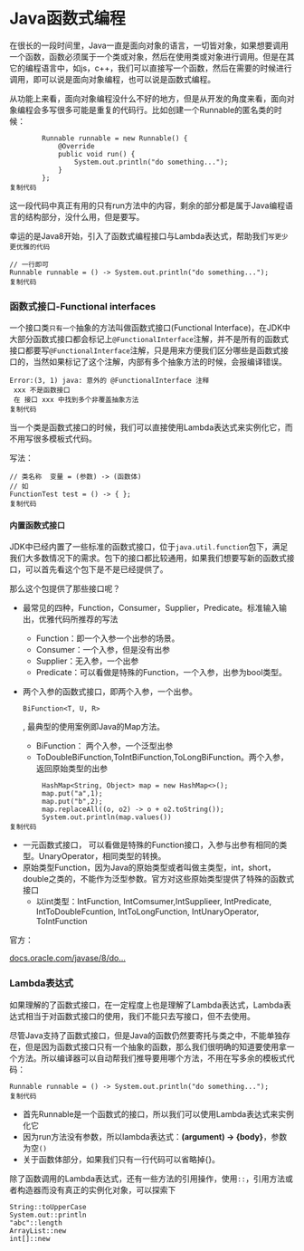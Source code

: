 # Java函数式编程

在很长的一段时间里，Java一直是面向对象的语言，一切皆对象，如果想要调用一个函数，函数必须属于一个类或对象，然后在使用类或对象进行调用。但是在其它的编程语言中，如js，c++，我们可以直接写一个函数，然后在需要的时候进行调用，即可以说是面向对象编程，也可以说是函数式编程。

从功能上来看，面向对象编程没什么不好的地方，但是从开发的角度来看，面向对象编程会多写很多可能是重复的代码行。比如创建一个Runnable的匿名类的时候：

```
        Runnable runnable = new Runnable() {
            @Override
            public void run() {
                System.out.println("do something...");
            }
        };
复制代码
```

这一段代码中真正有用的只有run方法中的内容，剩余的部分都是属于Java编程语言的结构部分，没什么用，但是要写。

幸运的是Java8开始，引入了函数式编程接口与Lambda表达式，帮助我们`写更少更优雅的代码`

```
// 一行即可
Runnable runnable = () -> System.out.println("do something...");
复制代码
```

### 函数式接口-Functional interfaces

一个接口类`只有一个`抽象的方法叫做函数式接口(Functional Interface)，在JDK中大部分函数式接口都会标记上`@FunctionalInterface`注解，并不是所有的函数式接口都要写`@FunctionalInterface`注解，只是用来方便我们区分哪些是函数式接口的，当然如果标记了这个注解，内部有多个抽象方法的时候，会报编译错误。

```
Error:(3, 1) java: 意外的 @FunctionalInterface 注释
 xxx 不是函数接口
 在 接口 xxx 中找到多个非覆盖抽象方法
复制代码
```

当一个类是函数式接口的时候，我们可以直接使用Lambda表达式来实例化它，而不用写很多模板式代码。

写法：

```
// 类名称  变量 = (参数) -> (函数体)
// 如
FunctionTest test = () -> { };
复制代码
```

#### 内置函数式接口

JDK中已经内置了一些标准的函数式接口，位于`java.util.function`包下，满足我们大多数情况下的需求。包下的接口都比较通用，如果我们想要写新的函数式接口，可以首先看这个包下是不是已经提供了。

那么这个包提供了那些接口呢？

- 最常见的四种，Function，Consumer，Supplier，Predicate。标准输入输出，优雅代码所推荐的写法

  - Function：即一个入参一个出参的场景。
  - Consumer：一个入参，但是没有出参
  - Supplier：无入参，一个出参
  - Predicate：可以看做是特殊的Function，一个入参，出参为bool类型。

- 两个入参的函数式接口，即两个入参，一个出参。

  ```
  BiFunction<T, U, R>
  ```

  , 最典型的使用案例即Java的Map方法。

  - BiFunction： 两个入参，一个泛型出参
  - ToDoubleBiFunction,ToIntBiFunction,ToLongBiFunction。两个入参，返回原始类型的出参

```
        HashMap<String, Object> map = new HashMap<>();
        map.put("a",1);
        map.put("b",2);
        map.replaceAll((o, o2) -> o + o2.toString());
        System.out.println(map.values())
复制代码
```

- 一元函数式接口， 可以看做是特殊的Function接口，入参与出参有相同的类型。UnaryOperator，相同类型的转换。
- 原始类型Function，因为Java的原始类型或者叫做主类型，int，short，double之类的，不能作为泛型参数。官方对这些原始类型提供了特殊的函数式接口
  - 以int类型：IntFunction, IntComsumer,IntSupplieer, IntPredicate, IntToDoubleFcuntion, IntToLongFunction, IntUnaryOperator, ToIntFunction

官方：

[docs.oracle.com/javase/8/do…](https://docs.oracle.com/javase/8/docs/api/java/util/function/package-summary.html)

### Lambda表达式

如果理解的了函数式接口，在一定程度上也是理解了Lambda表达式，Lambda表达式相当于对函数式接口的使用，我们不能只去写接口，但不去使用。

尽管Java支持了函数式接口，但是Java的函数仍然要寄托与类之中，不能单独存在，但是因为函数式接口只有一个抽象的函数，那么我们很明确的知道要使用拿一个方法。所以编译器可以自动帮我们推导要用哪个方法，不用在写多余的模板式代码：

```
Runnable runnable = () -> System.out.println("do something...");
复制代码
```

- 首先Runnable是一个函数式的接口，所以我们可以使用Lambda表达式来实例化它
- 因为run方法没有参数，所以lambda表达式：**(argument) -> {body}**，参数为空`()`
- 关于函数体部分，如果我们只有一行代码可以省略掉{}。

除了函数调用的Lambda表达式，还有一些方法的引用操作，使用`::`，引用方法或者构造器而没有真正的实例化对象，可以探索下

```
String::toUpperCase
System.out::println
"abc"::length
ArrayList::new
int[]::new
```